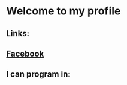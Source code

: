 # **Welcome to my profile**
## Links:
## [Facebook](https://www.facebook.com/benzoylmethylecgonine420/)
## I can program in:
